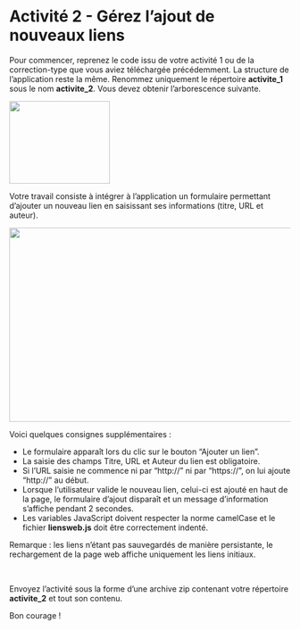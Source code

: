 
<!DOCTYPE html>
<html lang="fr">
  <head>

<h1>Activité 2 - Gérez l’ajout de nouveaux liens</h1>

  </head>

  <body>

<p>Pour commencer, reprenez le code issu de votre activit&eacute; 1 ou de la correction-type que vous aviez t&eacute;l&eacute;charg&eacute;e pr&eacute;c&eacute;demment. La structure de l&rsquo;application reste la m&ecirc;me. Renommez uniquement le r&eacute;pertoire <strong>activite_1</strong> sous le nom <strong>activite_2</strong>. Vous devez obtenir l&rsquo;arborescence suivante.</p>
<p><img src="https://static.oc-static.com/prod/courses/files/creez-des-pages-web-interactives-avec-javascript/activite2_1.png" alt="" width="180" height="148" /></p>
<p>Votre travail consiste &agrave; int&eacute;grer &agrave; l&rsquo;application un formulaire permettant d&rsquo;ajouter un nouveau lien en saisissant ses informations (titre, URL et auteur).</p>
<p><img src="https://static.oc-static.com/prod/courses/files/creez-des-pages-web-interactives-avec-javascript/activite_2_demo.gif" alt="" width="600" height="348" /></p>
<p>Voici quelques consignes suppl&eacute;mentaires :</p>
<ul>
<li>Le formulaire appara&icirc;t lors du clic sur le bouton &ldquo;Ajouter un lien&rdquo;.</li>
<li>La saisie des champs Titre, URL et Auteur du lien est obligatoire.</li>
<li>Si l&rsquo;URL saisie ne commence ni par &ldquo;http://&rdquo; ni par &ldquo;https://&rdquo;, on lui ajoute &ldquo;http://&rdquo; au d&eacute;but.</li>
<li>Lorsque l&rsquo;utilisateur valide le nouveau lien, celui-ci est ajout&eacute; en haut de la page, le formulaire d&rsquo;ajout dispara&icirc;t et un message d&rsquo;information s&rsquo;affiche pendant 2 secondes.</li>
<li>Les variables JavaScript doivent respecter la norme camelCase et le fichier <strong>liensweb.js</strong> doit &ecirc;tre correctement indent&eacute;.</li>
</ul>
<p>Remarque : les liens n&rsquo;&eacute;tant pas sauvegard&eacute;s de mani&egrave;re persistante, le rechargement de la page web affiche uniquement les liens initiaux.</p>
<p>&nbsp;</p>
<p>Envoyez l&rsquo;activit&eacute; sous la forme d&rsquo;une archive zip contenant votre r&eacute;pertoire <strong>activite_2</strong>&nbsp;et tout son contenu.</p>
<p>Bon courage !</p>


   

    
  </body>
</html>
